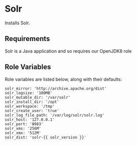 Solr
=========

Installs Solr.

Requirements
------------

Solr is a Java application and so requires our OpenJDK8 role

Role Variables
--------------

Role variables are listed below, along with their defaults:

    solr_mirror: 'http://archive.apache.org/dist'
    solr_logsize: '100MB'
    solr_mutable_dir: '/var/solr'
    solr_install_dir: '/opt'
    solr_workspace: '/tmp'
    solr_create_user: 'true'
    solr_log_file_path: '/var/log/solr/solr.log'
    solr_host: '127.0.0.1'
    solr_port: '8983'
    solr_xms: '256M'
    solr_xmx: '512M'
    solr_dist: 'solr-{{ solr_version }}'
